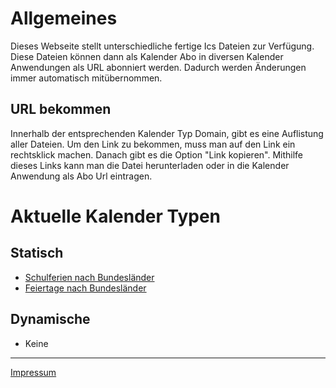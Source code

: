 # Allgemeines
Dieses Webseite stellt unterschiedliche fertige Ics Dateien zur Verfügung. Diese Dateien können dann als Kalender Abo in diversen Kalender Anwendungen als URL abonniert werden. Dadurch werden Änderungen immer automatisch mitübernommen.

## URL bekommen
Innerhalb der entsprechenden Kalender Typ Domain, gibt es eine Auflistung aller Dateien. Um den Link zu bekommen, muss man auf den Link ein rechtsklick machen. Danach gibt es die Option "Link kopieren". Mithilfe dieses Links kann man die Datei herunterladen oder in die Kalender Anwendung als Abo Url eintragen.

# Aktuelle Kalender Typen
## Statisch
- [Schulferien nach Bundesländer](https://ferien.ics.tools/)
- [Feiertage nach Bundesländer](https://feiertage.ics.tools/)

## Dynamische
- Keine

---
[Impressum](https://skillkiller.de/#impressum)

